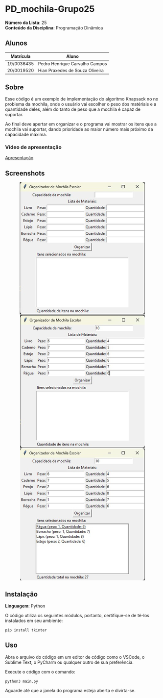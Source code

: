 # PD_mochila-Grupo25

**Número da Lista**: 25<br>
**Conteúdo da Disciplina**: Programação Dinâmica

## Alunos
|Matrícula | Aluno |
| -- | -- |
| 19/0036435  |  Pedro Henrique Carvalho Campos  |
| 20/0019520  |  Hian Praxedes de Souza Oliveira |

## Sobre 

Esse código é um exemplo de implementação do algoritmo Knapsack no no problema da mochila, onde o usuário vai escolher o peso dos matériais e a quantidade deles, além do tanto de peso que a mochila é capaz de suportar.

Ao final deve apertar em organizar e o programa vai mostrar os itens que a mochila vai suportar, dando prioridade ao maior número mais próximo da capacidade máxima.

### Vídeo de apresentação
[Apresentação](https://github.com/projeto-de-algoritmos/PD_mochila-Grupo25/blob/main/Video%20de%20apresentacao.mp4)

## Screenshots

<div align="center">
	<img src="./assets/print-01.jpeg" alt="print">
	<img src="./assets/print-02.jpeg" alt="print">
	<img src="./assets/print-03.jpeg" alt="print">
</div>

## Instalação 
**Linguagem**: Python<br>

O código utiliza os seguintes módulos, portanto, certifique-se de tê-los instalados em seu ambiente:

``` shell 
pip install tkinter
``` 

## Uso 

Abra o arquivo do código em um editor de código como o VSCode, o Sublime Text, o PyCharm ou qualquer outro de sua preferência.

Execute o código com o comando:

``` shell 
python3 main.py
``` 

Aguarde até que a janela do programa esteja aberta e divirta-se.
